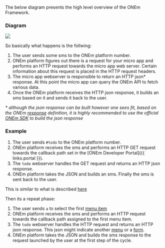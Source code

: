 The below diagram presents the high level overview of the ONEm Framework.


### Diagram

<div>
    <img src="/assets/onem_framework.jpg" />
</div>


So basically what happens is the follwing:

1. The user sends some sms to the ONEm platform number.
2. ONEm platform figures out there is a request for your micro app and performs an HTTP request towards the micro app web server. Certain information about this request is placed in the HTTP request headers.
3. The micro app webserver is responsible to return an HTTP json* response. At this point the micro app can query the ONEm API to fetch various data.
4. Once the ONEm platform receives the HTTP json response, it builds an sms based on it and sends it back to the user.

_* although the json response can be built however one sees fit, based on the ONEm [response](/building/response/) definition, it is highly recommended to use the official [ONEm SDK](/building/about_sdk/) to build the json response_

### Example

1. The user sends `#todo` to the ONEm platform number.
2. ONEm platform receives the sms and performs an HTTP GET request towards the callback path set in the [ONEm Developer Portal]({{ links.portal }}).
3. The `todo` webserver handles the GET request and returns an HTTP json response.
4. ONEm platform takes the JSON and builds an sms. Finally the sms is sent back to the user.

This is similar to what is described [here](/getting_started/python_run_local/#run-it)

Then its a repeat phase:

1. The user sends `a` to select the first [menu item](/building/menu/#menuitem)
2. ONEm platform receives the sms and performs an HTTP request towards the callback path assigned to the first menu item.
3. The `todo` webserver handles the HTTP request and returns an HTTP json response. This json might indicate another [menu](/building/menu/) or a [form](/building/form/).
4. ONEm platform takes the JSON and builds the sms response to the request launched by the user at the first step of the cycle.
